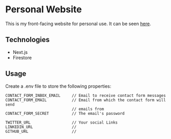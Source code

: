 # Personal Website


This is my front-facing website for personal use. It can be seen [here]().

## Technologies

* Next.js
* Firestore

## Usage

Create a .env file to store the following properties:

```
CONTACT_FORM_INBOX_EMAIL     // Email to receive contact form messages
CONTACT_FORM_EMAIL           // Email from which the contact form will send
                             // emails from
CONTACT_FORM_SECRET          // The email's password

TWITTER_URL                  // Your social Links
LINKEDIN_URL                 //
GITHUB_URL                   //
```